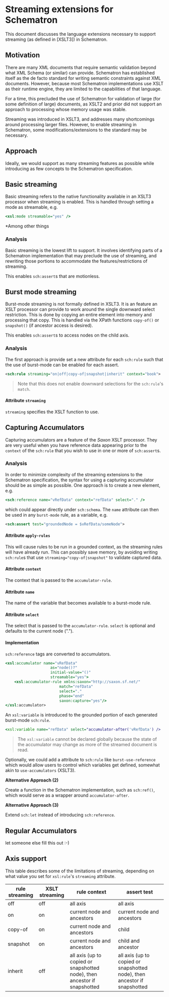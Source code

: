 # Streaming extensions for Schematron

This document discusses the language extensions necessary to support streaming (as defined in [XSLT3]) in Schematron.

## Motivation

There are many XML documents that require semantic validation beyond what XML Schema (or similar) can provide. Schematron has established itself as the de facto standard for writing semantic constraints against XML documents. However, because most Schematron implementations use XSLT as their runtime engine, they are limited to the capabilities of that language.

For a time, this precluded the use of Schematron for validation of large (for some definition of large) documents, as XSLT2 and prior did not support an approach to processing whose memory usage was stable.

Streaming was introduced in XSLT3, and addresses many shortcomings around processing larger files. However, to enable streaming in Schematron, some modifications/extensions to the standard may be necessary.

## Approach

Ideally, we would support as many streaming features as possible while introducing as few concepts to the Schematron specification.

## Basic streaming

Basic streaming refers to the native functionality available in an XSLT3 processor when streaming is enabled. This is handled through setting a mode as streamable, e.g.

```xslt
<xsl:mode streamable="yes" />
```

*Among other things

### Analysis

Basic streaming is the lowest lift to support. It involves identifying parts of a Schematron implementation that may preclude the use of streaming, and rewriting those portions to accommodate the features/restrictions of streaming.

This enables `sch:assert`s that are motionless.

## Burst mode streaming

Burst-mode streaming is not formally defined in XSLT3. It is an feature an XSLT processor can provide to work around the single downward select restriction. This is done by copying an entire element into memory and processing that copy. This is handled via the XPath functions `copy-of()` or `snapshot()` (if ancestor access is desired).

This enables `sch:assert`s to access nodes on the child axis.

### Analysis

The first approach is provide set a new attribute for each `sch:rule` such that the use of burst-mode can be enabled for each assert. 

```xml
<sch:rule streaming="on|off|copy-of|snapshot|inherit" context="book">
```

> Note that this does not enable downward selections for the `sch:rule`'s `match`.

#### Attribute `streaming`

`streaming` specifies the XSLT function to use. 

## Capturing Accumulators

Capturing accumulators are a feature of the *Saxon* XSLT processor. They are very useful when you have reference data appearing prior to the `context` of the `sch:rule` that you wish to use in one or more of `sch:assert`s.

### Analysis

In order to minimize complexity of the streaming extensions to the Schematron specification, the syntax for using a capturing accumulator should be as simple as possible. One approach is to create a new element, e.g.

```xslt
<sch:reference name="vRefData" context="refData" select="." />
```

which could appear directly under `sch:schema`. The `name` attribute can then be used in any `burst-mode` rule, as a variable, e.g.

```xml
<sch:assert test="groundedNode = $vRefData/someNode">
```

#### Attribute `apply-rules`

This will cause rules to be run in a grounded context, as the streaming rules will have already run. This can possibly save memory, by avoiding writing `sch:rule`s that use `streaming="copy-of|snapshot"` to validate captured data. 

#### Attribute `context`

The context that is passed to the `accumulator-rule`.

#### Attribute `name`

The name of the variable that becomes available to a burst-mode rule.


#### Attribute `select`

The select that is passed to the `accumulator-rule`. `select` is optional and defaults to the current node (".").

#### Implementation

`sch:reference` tags are converted to accumulators.

```xslt
<xsl:accumulator name="vRefData"
                    as="node()?"
                    initial-value="()"
                    streamable="yes">
    <xsl:accumulator-rule xmlns:saxon="http://saxon.sf.net/"
                        match="refData"
                        select="."
                        phase="end"
                        saxon:capture="yes"/>
</xsl:accumulator>
```   

An `xsl:variable` is introduced to the grounded portion of each generated burst-mode `sch:rule`.

```xslt
<xsl:variable name="refData" select="accumulator-after('vRefData') />
```

> The `xsl:variable` cannot be declared globally because the state of the accumulator may change as more of the streamed document is read.

Optionally, we could add a attribute to `sch:rule` like `burst-use-reference` which would allow users to control which variables get defined, somewhat akin to `use-accumulators` (XSLT3).

**Alternative Approach (2)**

Create a function in the Schematron implementation, such as `sch:ref()`, which would serve as a wrapper around `accumulator-after`.

**Alternative Approach (3)**

Extend `sch:let` instead of introducing `sch:reference`.

## Regular Accumulators

let someone else fill this out :-)

## Axis support 

This table describes some of the limitations of streaming, depending on what value you set for `xsl:rule`'s `streaming` attribute.

| rule streaming      | XSLT streaming | rule context                                                              | assert test                  |
|----------|----------|---------------------------------------------------------------------------|------------------------------|
| off      | off      | all axis                                                                  | all axis                     |
| on       | on       | current node and ancestors                                                | current node and ancestors   |
| copy-of  | on       | current node and ancestors                                                | child                        |
| snapshot | on       | current node and ancestors                                                | child and ancestor           |
| inherit  | off      | all axis (up to copied or snapshotted node), then ancestor if snapshotted | all axis (up to copied or snapshotted node), then ancestor if snapshotted |
